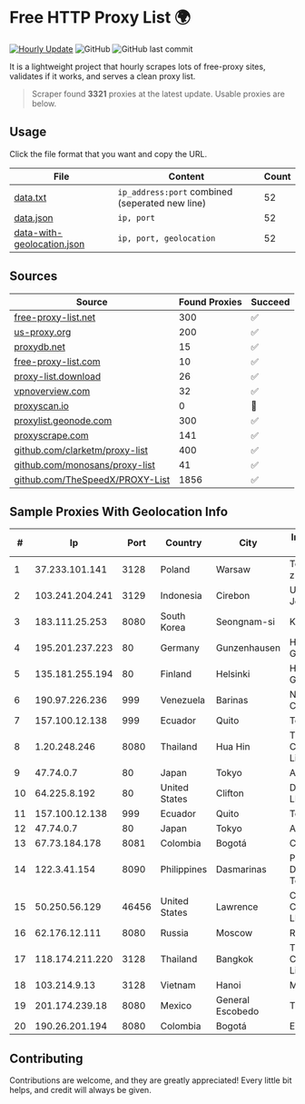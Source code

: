
# Free HTTP Proxy List 🌍

[![Hourly Update](https://github.com/mertguvencli/http-proxy-list/actions/workflows/main.yml/badge.svg?branch=main)](https://github.com/mertguvencli/http-proxy-list/actions/workflows/main.yml)
![GitHub](https://img.shields.io/github/license/mertguvencli/http-proxy-list)
![GitHub last commit](https://img.shields.io/github/last-commit/mertguvencli/http-proxy-list)

It is a lightweight project that hourly scrapes lots of free-proxy sites, validates if it works, and serves a clean proxy list.


> Scraper found **3321** proxies at the latest update. Usable proxies are below.

## Usage

Click the file format that you want and copy the URL.


|File|Content|Count|
|----|-------|-----|
|[data.txt](https://raw.githubusercontent.com/mertguvencli/http-proxy-list/main/proxy-list/data.txt)|`ip_address:port` combined (seperated new line)|52|
|[data.json](https://raw.githubusercontent.com/mertguvencli/http-proxy-list/main/proxy-list/data.json)|`ip, port`|52|
|[data-with-geolocation.json](https://raw.githubusercontent.com/mertguvencli/http-proxy-list/main/proxy-list/data-with-geolocation.json)|`ip, port, geolocation`|52|

## Sources

|Source|Found Proxies|Succeed|
|------|-------------|-------|
|[free-proxy-list.net](https://free-proxy-list.net)|300|✅|
|[us-proxy.org](https://www.us-proxy.org)|200|✅|
|[proxydb.net](http://proxydb.net)|15|✅|
|[free-proxy-list.com](https://free-proxy-list.com/?page=&port=&type%5B%5D=http&type%5B%5D=https&up_time=0&search=Search)|10|✅|
|[proxy-list.download](https://www.proxy-list.download/HTTP)|26|✅|
|[vpnoverview.com](https://vpnoverview.com/privacy/anonymous-browsing/free-proxy-servers)|32|✅|
|[proxyscan.io](https://www.proxyscan.io)|0|🚫|
|[proxylist.geonode.com](https://proxylist.geonode.com/api/proxy-list?limit=300&page=1&sort_by=lastChecked&sort_type=desc&protocols=http,https)|300|✅|
|[proxyscrape.com](https://api.proxyscrape.com/v2/?request=displayproxies&protocol=http&timeout=10000&country=all&ssl=all&anonymity=all)|141|✅|
|[github.com/clarketm/proxy-list](https://raw.githubusercontent.com/clarketm/proxy-list/master/proxy-list-raw.txt)|400|✅|
|[github.com/monosans/proxy-list](https://raw.githubusercontent.com/monosans/proxy-list/main/proxies/http.txt)|41|✅|
|[github.com/TheSpeedX/PROXY-List](https://raw.githubusercontent.com/TheSpeedX/PROXY-List/master/http.txt)|1856|✅|


## Sample Proxies With Geolocation Info

|#|Ip|Port|Country|City|Internet Service Provider|
|-|--|----|-------|----|-------------------------|
|1|37.233.101.141|3128|Poland|Warsaw|Techstorage sp. z o.o.|
|2|103.241.204.241|3129|Indonesia|Cirebon|Universitas Jember|
|3|183.111.25.253|8080|South Korea|Seongnam-si|Korea Telecom|
|4|195.201.237.223|80|Germany|Gunzenhausen|Hetzner Online GmbH|
|5|135.181.255.194|80|Finland|Helsinki|Hetzner Online GmbH|
|6|190.97.226.236|999|Venezuela|Barinas|NetLink América C.A.|
|7|157.100.12.138|999|Ecuador|Quito|Telconet S.A|
|8|1.20.248.246|8080|Thailand|Hua Hin|TOT Public Company Limited|
|9|47.74.0.7|80|Japan|Tokyo|Alibaba.com LLC|
|10|64.225.8.192|80|United States|Clifton|DigitalOcean, LLC|
|11|157.100.12.138|999|Ecuador|Quito|Telconet S.A|
|12|47.74.0.7|80|Japan|Tokyo|Alibaba.com LLC|
|13|67.73.184.178|8081|Colombia|Bogotá|CTL LATAM|
|14|122.3.41.154|8090|Philippines|Dasmarinas|Philippine Long Distance Telephone Co.|
|15|50.250.56.129|46456|United States|Lawrence|Comcast Cable Communications, LLC|
|16|62.176.12.111|8080|Russia|Moscow|Rial Com JSC|
|17|118.174.211.220|3128|Thailand|Bangkok|TOT Public Company Limited|
|18|103.214.9.13|3128|Vietnam|Hanoi|MEGACORE|
|19|201.174.239.18|8080|Mexico|General Escobedo|Transtelco Inc|
|20|190.26.201.194|8080|Colombia|Bogotá|ETB - Colombia|



## Contributing

Contributions are welcome, and they are greatly appreciated! Every
little bit helps, and credit will always be given.

